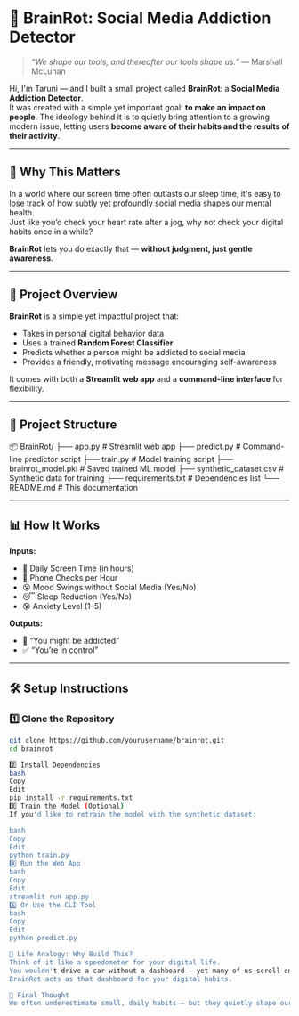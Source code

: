 # 🧠 BrainRot: Social Media Addiction Detector

> _“We shape our tools, and thereafter our tools shape us.”_ — Marshall McLuhan  

Hi, I'm Taruni — and I built a small project called **BrainRot**: a **Social Media Addiction Detector**.  
It was created with a simple yet important goal: **to make an impact on people**. The ideology behind it is to quietly bring attention to a growing modern issue, letting users **become aware of their habits and the results of their activity**.  

---

## 📌 Why This Matters

In a world where our screen time often outlasts our sleep time, it's easy to lose track of how subtly yet profoundly social media shapes our mental health.  
Just like you’d check your heart rate after a jog, why not check your digital habits once in a while?  

**BrainRot** lets you do exactly that — **without judgment, just gentle awareness**.

---

## 🚀 Project Overview

**BrainRot** is a simple yet impactful project that:

- Takes in personal digital behavior data  
- Uses a trained **Random Forest Classifier**  
- Predicts whether a person might be addicted to social media  
- Provides a friendly, motivating message encouraging self-awareness  

It comes with both a **Streamlit web app** and a **command-line interface** for flexibility.

---

## 📂 Project Structure

📦 BrainRot/
├── app.py # Streamlit web app
├── predict.py # Command-line predictor script
├── train.py # Model training script
├── brainrot_model.pkl # Saved trained ML model
├── synthetic_dataset.csv # Synthetic data for training
├── requirements.txt # Dependencies list
└── README.md # This documentation


---

## 📊 How It Works

**Inputs:**
- 📱 Daily Screen Time (in hours)
- 🔄 Phone Checks per Hour
- 😵 Mood Swings without Social Media (Yes/No)
- 😴 Sleep Reduction (Yes/No)
- 😰 Anxiety Level (1–5)

**Outputs:**
- 🚨 “You might be addicted”  
- ✅ “You’re in control”

---

## 🛠️ Setup Instructions

### 1️⃣ Clone the Repository

```bash
git clone https://github.com/yourusername/brainrot.git
cd brainrot

2️⃣ Install Dependencies
bash
Copy
Edit
pip install -r requirements.txt
3️⃣ Train the Model (Optional)
If you'd like to retrain the model with the synthetic dataset:

bash
Copy
Edit
python train.py
4️⃣ Run the Web App
bash
Copy
Edit
streamlit run app.py
5️⃣ Or Use the CLI Tool
bash
Copy
Edit
python predict.py

🌱 Life Analogy: Why Build This?
Think of it like a speedometer for your digital life.
You wouldn't drive a car without a dashboard — yet many of us scroll endlessly without knowing how fast we're going or when to stop.
BrainRot acts as that dashboard for your digital habits.

🧠 Final Thought
We often underestimate small, daily habits — but they quietly shape our lives. BrainRot isn’t about guilt-tripping users, it’s about empowering people to reflect and reclaim control over their time.
